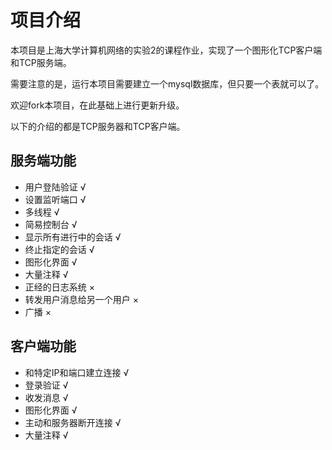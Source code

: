 # 项目介绍

本项目是上海大学计算机网络的实验2的课程作业，实现了一个图形化TCP客户端和TCP服务端。

需要注意的是，运行本项目需要建立一个mysql数据库，但只要一个表就可以了。

欢迎fork本项目，在此基础上进行更新升级。

以下的介绍的都是TCP服务器和TCP客户端。

## 服务端功能

- 用户登陆验证 √
- 设置监听端口 √
- 多线程 √
- 简易控制台 √
- 显示所有进行中的会话 √
- 终止指定的会话 √
- 图形化界面 √
- 大量注释 √
- 正经的日志系统 ×
- 转发用户消息给另一个用户 ×
- 广播 ×

## 客户端功能

- 和特定IP和端口建立连接 √
- 登录验证 √
- 收发消息 √
- 图形化界面 √
- 主动和服务器断开连接 √
- 大量注释 √
